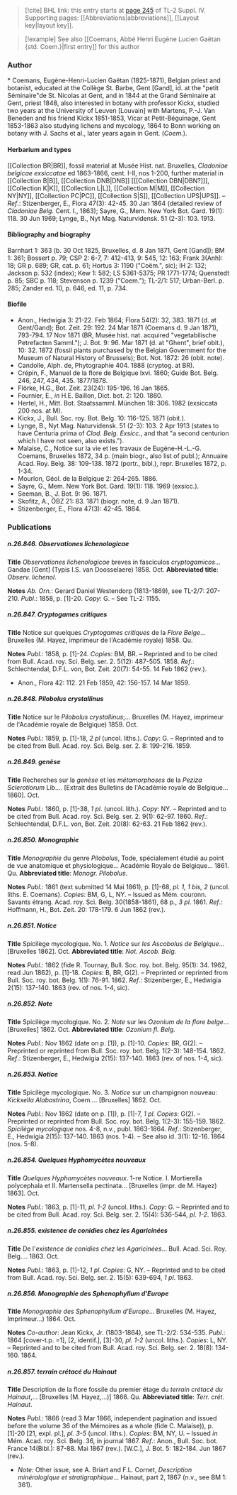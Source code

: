> [!cite] BHL link: this entry starts at [page 245](https://www.biodiversitylibrary.org/item/103860#page/255/mode/1up) of TL-2 Suppl. IV.
> Supporting pages: [[Abbreviations|abbreviations]], [[Layout key|layout key]].

> [!example] See also [[Coemans, Abbé Henri Eugène Lucien Gaëtan {std. Coem.}|first entry]] for this author

### Author

\* Coemans, Eugène-Henri-Lucien Gaëtan (1825-1871), Belgian priest and botanist, educated at the Collège St. Barbe, Gent \[Gand\], id. at the "petit Séminaire"de St. Nicolas at Gent, and in 1844 at the Grand Séminaire at Gent, priest 1848, also interested in botany with professor Kickx, studied two years at the University of Leuven \[Louvain\] with Martens, P.-J. Van Beneden and his friend Kickx 1851-1853, Vicar at Petit-Béguinage, Gent 1853-1863 also studying lichens and mycology, 1864 to Bonn working on botany with J. Sachs et al., later years again in Gent. (*Coem.*).

#### Herbarium and types

[[Collection BR|BR]], fossil material at Musée Hist. nat. Bruxelles, *Cladoniae belgicae exsiccatae* ed 1863-1866, cent. I-II, nos 1-200, further material in [[Collection B|B]], [[Collection DNB|DNB]] \[[[Collection DBN|DBN?]]\], [[Collection K|K]], [[Collection L|L]], [[Collection M|M]], [[Collection NY|NY]], [[Collection PC|PC]], [[Collection S|S]], [[Collection UPS|UPS]]. – *Ref*.: Stizenberger, E., Flora 47(3): 42-45. 30 Jan 1864 (detailed review of *Cladoniae Belg*. Cent. I., 1863); Sayre, G., Mem. New York Bot. Gard. 19(1): 118. 30 Jun 1969; Lynge, B., Nyt Mag. Naturvidensk. 51 (2-3): 103. 1913.

#### Bibliography and biography

Barnhart 1: 363 (b. 30 Oct 1825, Bruxelles, d. 8 Jan 1871, Gent \[Gand\]); BM 1: 361; Bossert p. 79; CSP 2: 6-7, 7: 412-413, 9: 545, 12: 163; Frank 3(Anh): 18; GR p. 689; GR, cat. p. 61; Hortus 3: 1190 ("Coëm.", sic); IH 2: 132; Jackson p. 532 (index); Kew 1: 582; LS 5361-5375; PR 1771-1774; Quenstedt p. 85; SBC p. 118; Stevenson p. 1239 ("Coem."); TL-2/1: 517; Urban-Berl. p. 285; Zander ed. 10, p. 646, ed. 11, p. 734.

#### Biofile

- Anon., Hedwigia 3: 21-22. Feb 1864; Flora 54(2): 32, 383. 1871 (d. at Gent/Gand); Bot. Zeit. 29: 192. 24 Mar 1871 (Coemans d. 9 Jan 1871), 793-794. 17 Nov 1871 (BR, Musée hist. nat. acquired "vegetabilische Petrefacten Samml."); J. Bot. 9: 96. Mar 1871 (d. at "Ghent", brief obit.), 10: 32. 1872 (fossil plants purchased by the Belgian Government for the Museum of Natural History of Brussels); Bot. Not. 1872: 26 (obit. note).
- Candolle, Alph. de, Phytographie 404. 1888 (cryptog. at BR).
- Crépin, F., Manuel de la flore de Belgique lxvi. 1860; Guide Bot. Belg. 246, 247, 434, 435. 1877/1878.
- Flörke, H.G., Bot. Zeit. 23(24): 195-196. 16 Jan 1865.
- Fournier, E., *in* H.E. Baillon, Dict. bot. 2: 120. 1880.
- Hertel, H., Mitt. Bot. Staatssamml. München 18: 306. 1982 (exsiccata 200 nos. at M).
- Kickx, J., Bull. Soc. roy. Bot. Belg. 10: 116-125. 1871 (obit.).
- Lynge, B., Nyt Mag. Naturvidensk. 51 (2-3): 103. 2 Apr 1913 (states to have Centuria prima of *Clad. Belg. Exsicc.*, and that "a second centurion which I have not seen, also exists.").
- Malaise, C., Notice sur la vie et les travaux de Eugène-H.-L.-G. Coemans, Bruxelles 1872, 34 p. (main biogr., also list of publ.); Annuaire Acad. Roy. Belg. 38: 109-138. 1872 (portr., bibl.), repr. Bruxelles 1872, p. 1-34.
- Mourlon, Géol. de la Belgique 2: 264-265. 1886.
- Sayre, G., Mem. New York Bot. Gard. 19(1): 118. 1969 (exsicc.).
- Seeman, B., J. Bot. 9: 96. 1871.
- Skofitz, A., ÖBZ 21: 83. 1871 (biogr. note, d. 9 Jan 1871).
- Stizenberger, E., Flora 47(3): 42-45. 1864.

### Publications

##### n.26.846. Observationes lichenologicae

**Title**
*Observationes lichenologicae* breves in fasciculos *cryptogamicos*... Gandae \[Gent\] (Typis I.S. van Doosselaere) 1858. Oct.
**Abbreviated title**: *Observ. lichenol.*

**Notes**
*Ab. Orn.*: Gerard Daniel Westendorp (1813-1869), see TL-2/7: 207-210.
*Publ*.: 1858, p. \[1\]-20. *Copy*: G. – See TL-2: 1155.

##### n.26.847. Cryptogames critiques

**Title**
Notice sur quelques *Cryptogames critiques* de la *Flore Belge*... Bruxelles (M. Hayez, imprimeur de l'Académie royale) 1858. Qu.

**Notes**
*Publ*.: 1858, p. \[1\]-24. *Copies*: BM, BR. – Reprinted and to be cited from Bull. Acad. roy. Sci. Belg. ser. 2. 5(12): 487-505. 1858.
*Ref*.: Schlechtendal, D.F.L. von, Bot. Zeit. 20(7): 54-55. 14 Feb 1862 (rev.).
- Anon., Flora 42: 112. 21 Feb 1859, 42: 156-157. 14 Mar 1859.

##### n.26.848. Pilobolus crystallinus

**Title**
Notice sur le *Pilobolus crystallinus*;... Bruxelles (M. Hayez, imprimeur de l'Académie royale de Belgique) 1859. Oct.

**Notes**
*Publ*.: 1859, p. \[1\]-18, *2 pl* (uncol. liths.). *Copy*: G. – Reprinted and to be cited from Bull. Acad. roy. Sci. Belg. ser. 2. 8: 199-216. 1859.

##### n.26.849. genèse

**Title**
Recherches sur la *genèse* et les *métamorphoses* de la *Peziza Sclerotiorum* Lib.... \[Extrait des Bulletins de l'Académie royale de Belgique... 1860\]. Oct.

**Notes**
*Publ*.: 1860, p. \[1\]-38, *1 pl*. (uncol. lith.). *Copy*: NY. – Reprinted and to be cited from Bull. Acad. roy. Sci. Belg. ser. 2. 9(1): 62-97. 1860.
*Ref*.: Schlechtendal, D.F.L. von, Bot. Zeit. 20(8): 62-63. 21 Feb 1862 (rev.).

##### n.26.850. Monographie

**Title**
*Monographie* du genre *Pilobolus*, Tode, spécialement étudié au point de vue anatomique et physiologique... Académie Royale de Belgique... 1861. Qu.
**Abbreviated title**: *Monogr. Pilobolus*.

**Notes**
*Publ*.: 1861 (text submitted 14 Mai 1861), p. \[1\]-68, *pl. 1, 1 bis, 2* (uncol. liths. E. Coemans).
*Copies*: BM, G, L, NY. – Issued as Mém. couronn. Savants étrang. Acad. roy. Sci. Belg. 30(1858-1861), 68 p., *3 pl*. 1861.
*Ref*.: Hoffmann, H., Bot. Zeit. 20: 178-179. 6 Jun 1862 (rev.).

##### n.26.851. Notice

**Title**
Spicilège mycologique. No. 1. *Notice* sur *les Ascobolus de Belgique*... \[Bruxelles 1862\]. Oct.
**Abbreviated title**: *Not. Ascob. Belg.*

**Notes**
*Publ*.: 1862 (fide R. Tournay, Bull. Soc. roy. bot. Belg. 95(1): 34. 1962, read Jun 1862), p. \[1\]-18. *Copies*: B, BR, G(2). – Preprinted or reprinted from Bull. Soc. roy. bot. Belg. 1(1): 76-91. 1862.
*Ref*.: Stizenberger, E., Hedwigia 2(15): 137-140. 1863 (rev. of nos. 1-4, sic).

##### n.26.852. Note

**Title**
Spicilège mycologique. No. 2. *Note* sur les *Ozonium de la flore belge*... \[Bruxelles\] 1862. Oct.
**Abbreviated title**: *Ozonium fl. Belg.*

**Notes**
*Publ*.: Nov 1862 (date on p. \[1\]), p. \[1\]-10. *Copies*: BR, G(2). – Preprinted or reprinted from Bull. Soc. roy. bot. Belg. 1(2-3): 148-154. 1862.
*Ref*.: Stizenberger, E., Hedwigia 2(15): 137-140. 1863 (rev. of nos. 1-4, sic).

##### n.26.853. Notice

**Title**
Spicilège mycologique. No. 3. *Notice* sur un champignon nouveau: *Kickxella Alabastrina*, Coem.... \[Bruxelles\] 1862. Oct.

**Notes**
*Publ*.: Nov 1862 (date on p. \[1\]), p. \[1\]-7, *1 pl. Copies*: G(2). – Preprinted or reprinted from Bull. Soc. roy. bot. Belg. 1(2-3): 155-159. 1862.
*Spicilège mycologique* nos. 4-8, n.v., publ. 1863-1864.
*Ref*.: Stizenberger, E., Hedwigia 2(15): 137-140. 1863 (nos. 1-4). – See also id. 3(1): 12-16. 1864 (nos. 5-8).

##### n.26.854. Quelques Hyphomycètes nouveaux

**Title**
*Quelques Hyphomycètes nouveaux*. 1-re Notice. I. Mortierella polycephala et II. Martensella pectinata... \[Bruxelles (impr. de M. Hayez) 1863\]. Oct.

**Notes**
*Publ*.: 1863, p. \[1\]-11, *pl. 1-2* (uncol. liths.). *Copy*: G. – Reprinted and to be cited from Bull. Acad. roy. Sci. Belg. ser. 2. 15(4): 536-544, *pl. 1-2.* 1863.

##### n.26.855. existence de conidies chez les Agaricinées

**Title**
De l'*existence de conidies chez les Agaricinées*... Bull. Acad. Sci. Roy. Belg.... 1863. Oct.

**Notes**
*Publ*.: 1863, p. \[1\]-12, *1 pl*. *Copies*: G, NY. – Reprinted and to be cited from Bull. Acad. roy. Sci. Belg. ser. 2. 15(5): 639-694, *1 pl*. 1863.

##### n.26.856. Monographie des Sphenophyllum d'Europe

**Title**
*Monographie des Sphenophyllum d'Europe*... Bruxelles (M. Hayez, Imprimeur...) 1864. Oct.

**Notes**
*Co-author*: Jean Kickx, Jr. (1803-1864), see TL-2/2: 534-535.
*Publ*.: 1864 \[cover-t.p. =1\], \[2, identif.\], \[3\]-30, *pl. 1-2* (uncol. liths.). *Copies*: L, NY. – Reprinted and to be cited from Bull. Acad. roy. Sci. Belg. ser. 2. 18(8): 134-160. 1864.

##### n.26.857. terrain crétacé du Hainaut

**Title**
Description de la flore fossile du premier étage du *terrain crétacé du Hainaut*,... \[Bruxelles (M. Hayez,...)\] 1866. Qu.
**Abbreviated title**: *Terr. crét. Hainaut*.

**Notes**
*Publ*.: 1866 (read 3 Mar 1866, independent pagination and issued before the volume 36 of the Mémoires as a whole (fide C. Malaise)), p. \[1\]-20 \[21, expl. pl.\], *pl. 3-5* (uncol. liths.).
*Copies*: BM, NY, U. – Issued *in* Mém. Acad. roy. Sci. Belg. 36, in journal 1867.
*Ref*.: Anon., Bull. Soc. bot. France 14(Bibl.): 87-88. Mai 1867 (rev.). \[W.C.\], J. Bot. 5: 182-184. Jun 1867 (rev.).
- *Note*: Other issue, see A. Briart and F.L. Cornet, *Description minéralogique et stratigraphique*... Hainaut, part 2, 1867 (n.v., see BM 1: 361).

